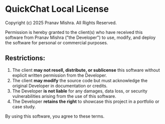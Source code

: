# QuickChat Local License

Copyright (c) 2025 Pranav Mishra. All Rights Reserved.

Permission is hereby granted to the client(s) who have received this software from Pranav Mishra ("the Developer") to use, modify, and deploy the software for personal or commercial purposes.

## Restrictions:
1. The client **may not resell, distribute, or sublicense** this software without explicit written permission from the Developer.
2. The client **may modify** the source code but must acknowledge the original Developer in documentation or credits.
3. The Developer **is not liable** for any damages, data loss, or security vulnerabilities arising from the use of this software.
4. The Developer **retains the right** to showcase this project in a portfolio or case study.

By using this software, you agree to these terms.
